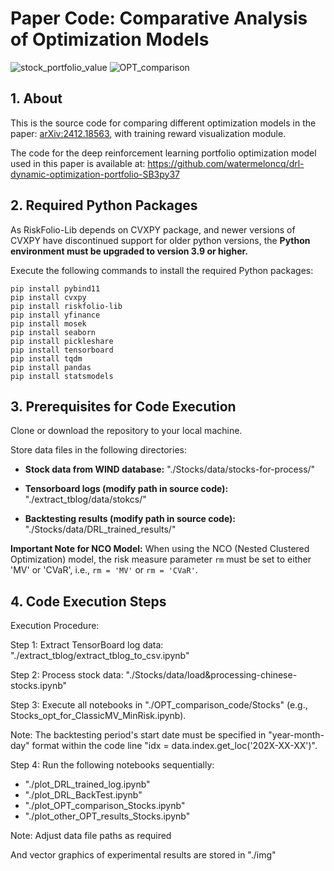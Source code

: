 # Paper Code: Comparative Analysis of Optimization Models
![stock_portfolio_value](https://github.com/user-attachments/assets/c4b40ada-a612-4795-82bc-9da20e8f0b1c)
![OPT_comparison](https://github.com/user-attachments/assets/cda3ede4-c6c0-4422-8b30-5a91fff526a7)


## 1. About

This is the source code for comparing different optimization models in the paper: [arXiv:2412.18563](https://arxiv.org/abs/2412.18563), with training reward visualization module.

The code for the deep reinforcement learning portfolio optimization model used in this paper is available at: https://github.com/watermeloncq/drl-dynamic-optimization-portfolio-SB3py37

## 2. Required Python Packages

As RiskFolio-Lib depends on CVXPY package, and newer versions of CVXPY have discontinued support for older python versions, the **Python environment must be upgraded to version 3.9 or higher.**

Execute the following commands to install the required Python packages:

```
pip install pybind11
pip install cvxpy
pip install riskfolio-lib
pip install yfinance
pip install mosek
pip install seaborn
pip install pickleshare
pip install tensorboard
pip install tqdm
pip install pandas
pip install statsmodels
```



## 3. Prerequisites for Code Execution

Clone or download the repository to your local machine.

Store data files in the following directories:

- **Stock data from WIND database:** "./Stocks/data/stocks-for-process/"

- **Tensorboard logs (modify path in source code):** "./extract_tblog/data/stokcs/"

- **Backtesting results (modify path in source code):** "./Stocks/data/DRL_trained_results/"

**Important Note for NCO Model:**
When using the NCO (Nested Clustered Optimization) model, the risk measure parameter `rm` must be set to either 'MV'  or 'CVaR', i.e., `rm = 'MV'` or `rm = 'CVaR'`.

## 4. Code Execution Steps

Execution Procedure:

Step 1: Extract TensorBoard log data: "./extract_tblog/extract_tblog_to_csv.ipynb"

Step 2: Process stock data: "./Stocks/data/load&processing-chinese-stocks.ipynb"

Step 3: Execute all notebooks in "./OPT_comparison_code/Stocks" (e.g., Stocks_opt_for_ClassicMV_MinRisk.ipynb). 

Note: The backtesting period's start date must be specified in "year-month-day" format within the code line "idx = data.index.get_loc('202X-XX-XX')".

Step 4: Run the following notebooks sequentially:
- "./plot_DRL_trained_log.ipynb"
- "./plot_DRL_BackTest.ipynb"
- "./plot_OPT_comparison_Stocks.ipynb"
- "./plot_other_OPT_results_Stocks.ipynb"

Note: Adjust data file paths as required

And vector graphics of experimental results are stored in "./img"
